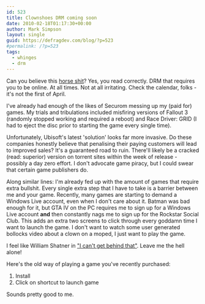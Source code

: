 ```yaml
---
id: 523
title: Clownshoes DRM coming soon
date: 2010-02-18T01:17:30+00:00
author: Mark Simpson
layout: single
guid: https://defragdev.com/blog/?p=523
#permalink: /?p=523
tags:
  - whinges
  - drm  
---
```

Can you believe this [horse shit](http://www.rockpapershotgun.com/2010/02/17/you-maniacs/)? Yes, you read correctly. DRM that requires you to be online. At all times. Not at all irritating. Check the calendar, folks - it's not the first of April.

I've already had enough of the likes of Securom messing up my (paid for) games. My trials and tribulations included misfiring versions of Fallout 3 (randomly stopped working and required a reboot) and Race Driver: GRID (I had to eject the disc prior to starting the game every single time).

Unfortunately, Ubisoft's latest 'solution' looks far more invasive. Do these companies honestly believe that penalising their paying customers will lead to improved sales? It's a guaranteed road to ruin. There'll likely be a cracked (read: superior) version on torrent sites within the week of release - possibly a day zero effort. I don't advocate game piracy, but I could swear that certain game publishers do.

Along similar lines: I'm already fed up with the amount of games that require extra bullshit. Every single extra step that I have to take is a barrier between me and your game. Recently, many games are starting to demand a Windows Live account, even when I don't care about it. Batman was bad enough for it, but GTA IV on the PC requires me to sign up for a Windows Live account **and** then constantly nags me to sign up for the Rockstar Social Club. This adds an extra two screens to click through every goddamn time I want to launch the game. I don't want to watch some user generated bollocks video about a clown on a moped, I just want to play the game.

I feel like William Shatner in ["I can't get behind that"](http://www.youtube.com/watch?v=KM6pYG1DQ4s). Leave me the hell alone!

Here's the old way of playing a game you've recently purchased:

1. Install
2. Click on shortcut to launch game

Sounds pretty good to me.